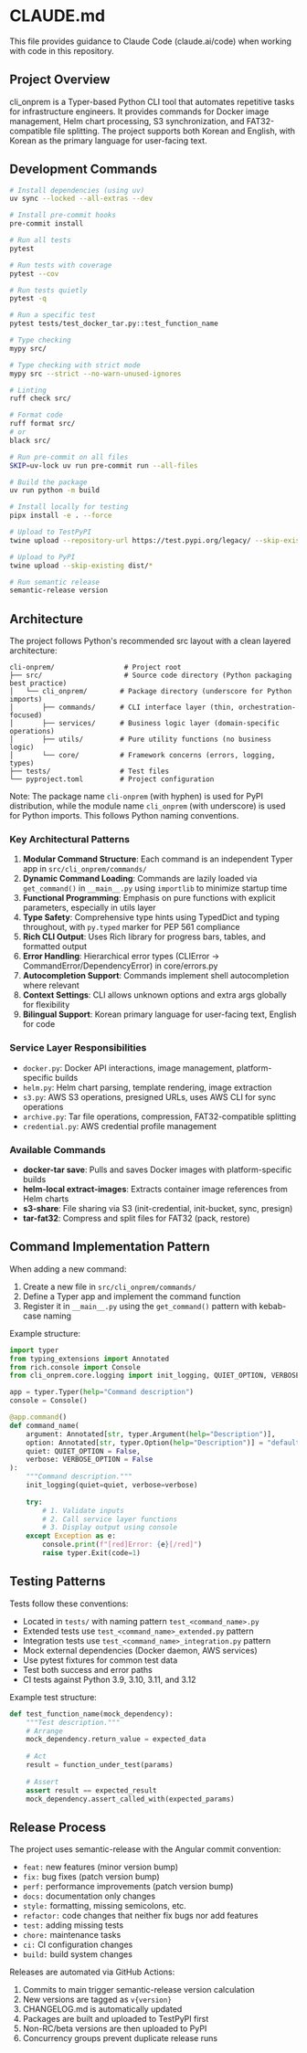 # CLAUDE.md

This file provides guidance to Claude Code (claude.ai/code) when working with code in this repository.

## Project Overview

cli_onprem is a Typer-based Python CLI tool that automates repetitive tasks for infrastructure engineers. It provides commands for Docker image management, Helm chart processing, S3 synchronization, and FAT32-compatible file splitting. The project supports both Korean and English, with Korean as the primary language for user-facing text.

## Development Commands

```bash
# Install dependencies (using uv)
uv sync --locked --all-extras --dev

# Install pre-commit hooks
pre-commit install

# Run all tests
pytest

# Run tests with coverage
pytest --cov

# Run tests quietly
pytest -q

# Run a specific test
pytest tests/test_docker_tar.py::test_function_name

# Type checking
mypy src/

# Type checking with strict mode
mypy src --strict --no-warn-unused-ignores

# Linting
ruff check src/

# Format code
ruff format src/
# or
black src/

# Run pre-commit on all files
SKIP=uv-lock uv run pre-commit run --all-files

# Build the package
uv run python -m build

# Install locally for testing
pipx install -e . --force

# Upload to TestPyPI
twine upload --repository-url https://test.pypi.org/legacy/ --skip-existing dist/*

# Upload to PyPI
twine upload --skip-existing dist/*

# Run semantic release
semantic-release version
```

## Architecture

The project follows Python's recommended src layout with a clean layered architecture:

```
cli-onprem/                 # Project root
├── src/                    # Source code directory (Python packaging best practice)
│   └── cli_onprem/        # Package directory (underscore for Python imports)
│       ├── commands/      # CLI interface layer (thin, orchestration-focused)
│       ├── services/      # Business logic layer (domain-specific operations)
│       ├── utils/         # Pure utility functions (no business logic)
│       └── core/          # Framework concerns (errors, logging, types)
├── tests/                 # Test files
└── pyproject.toml         # Project configuration
```

Note: The package name `cli-onprem` (with hyphen) is used for PyPI distribution, while the module name `cli_onprem` (with underscore) is used for Python imports. This follows Python naming conventions.

### Key Architectural Patterns

1. **Modular Command Structure**: Each command is an independent Typer app in `src/cli_onprem/commands/`
2. **Dynamic Command Loading**: Commands are lazily loaded via `get_command()` in `__main__.py` using `importlib` to minimize startup time
3. **Functional Programming**: Emphasis on pure functions with explicit parameters, especially in utils layer
4. **Type Safety**: Comprehensive type hints using TypedDict and typing throughout, with `py.typed` marker for PEP 561 compliance
5. **Rich CLI Output**: Uses Rich library for progress bars, tables, and formatted output
6. **Error Handling**: Hierarchical error types (CLIError → CommandError/DependencyError) in core/errors.py
7. **Autocompletion Support**: Commands implement shell autocompletion where relevant
8. **Context Settings**: CLI allows unknown options and extra args globally for flexibility
9. **Bilingual Support**: Korean primary language for user-facing text, English for code

### Service Layer Responsibilities

- `docker.py`: Docker API interactions, image management, platform-specific builds
- `helm.py`: Helm chart parsing, template rendering, image extraction
- `s3.py`: AWS S3 operations, presigned URLs, uses AWS CLI for sync operations
- `archive.py`: Tar file operations, compression, FAT32-compatible splitting
- `credential.py`: AWS credential profile management

### Available Commands

- **docker-tar save**: Pulls and saves Docker images with platform-specific builds
- **helm-local extract-images**: Extracts container image references from Helm charts
- **s3-share**: File sharing via S3 (init-credential, init-bucket, sync, presign)
- **tar-fat32**: Compress and split files for FAT32 (pack, restore)

## Command Implementation Pattern

When adding a new command:
1. Create a new file in `src/cli_onprem/commands/`
2. Define a Typer app and implement the command function
3. Register it in `__main__.py` using the `get_command()` pattern with kebab-case naming

Example structure:
```python
import typer
from typing_extensions import Annotated
from rich.console import Console
from cli_onprem.core.logging import init_logging, QUIET_OPTION, VERBOSE_OPTION

app = typer.Typer(help="Command description")
console = Console()

@app.command()
def command_name(
    argument: Annotated[str, typer.Argument(help="Description")],
    option: Annotated[str, typer.Option(help="Description")] = "default",
    quiet: QUIET_OPTION = False,
    verbose: VERBOSE_OPTION = False
):
    """Command description."""
    init_logging(quiet=quiet, verbose=verbose)
    
    try:
        # 1. Validate inputs
        # 2. Call service layer functions
        # 3. Display output using console
    except Exception as e:
        console.print(f"[red]Error: {e}[/red]")
        raise typer.Exit(code=1)
```

## Testing Patterns

Tests follow these conventions:
- Located in `tests/` with naming pattern `test_<command_name>.py`
- Extended tests use `test_<command_name>_extended.py` pattern
- Integration tests use `test_<command_name>_integration.py` pattern
- Mock external dependencies (Docker daemon, AWS services)
- Use pytest fixtures for common test data
- Test both success and error paths
- CI tests against Python 3.9, 3.10, 3.11, and 3.12

Example test structure:
```python
def test_function_name(mock_dependency):
    """Test description."""
    # Arrange
    mock_dependency.return_value = expected_data
    
    # Act
    result = function_under_test(params)
    
    # Assert
    assert result == expected_result
    mock_dependency.assert_called_with(expected_params)
```

## Release Process

The project uses semantic-release with the Angular commit convention:
- `feat:` new features (minor version bump)
- `fix:` bug fixes (patch version bump)
- `perf:` performance improvements (patch version bump)
- `docs:` documentation only changes
- `style:` formatting, missing semicolons, etc.
- `refactor:` code changes that neither fix bugs nor add features
- `test:` adding missing tests
- `chore:` maintenance tasks
- `ci:` CI configuration changes
- `build:` build system changes

Releases are automated via GitHub Actions:
1. Commits to main trigger semantic-release version calculation
2. New versions are tagged as `v{version}`
3. CHANGELOG.md is automatically updated
4. Packages are built and uploaded to TestPyPI first
5. Non-RC/beta versions are then uploaded to PyPI
6. Concurrency groups prevent duplicate release runs